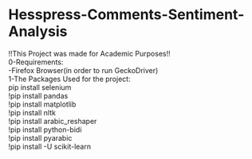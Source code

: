 # Hesspress-Comments-Sentiment-Analysis
!!This Project was made for Academic Purposes!!
<br>
0-Requirements:
<br>
-Firefox Browser(in order to run GeckoDriver)
<br>
1-The Packages Used for the project:
<br>
pip install selenium
<br>
!pip install pandas
<br>
!pip install matplotlib
<br>
!pip install nltk
<br>
!pip install arabic_reshaper
<br>
!pip install python-bidi
<br>
!pip install pyarabic
<br>
!pip install -U scikit-learn
